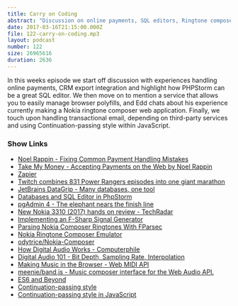 ```yaml
---
title: Carry on Coding
abstract: "Discussion on online payments, SQL editors, Ringtone composers and Continuation-passing style"
date: 2017-03-16T21:15:00.000Z
file: 122-carry-on-coding.mp3
layout: podcast
number: 122
size: 26965616
duration: 2636
---
```


In this weeks episode we start off discussion with experiences handling online payments, CRM export integration and highlight how PHPStorm can be a great SQL editor.
We then move on to mention a service that allows you to easily manage browser polyfills, and Edd chats about his experience currently making a Nokia ringtone composer web application.
Finally, we touch upon handling transactional email, depending on third-party services and using Continuation-passing style within JavaScript.

### Show Links

- [Noel Rappin - Fixing Common Payment Handling Mistakes](http://www.fullstackradio.com/58)
- [Take My Money - Accepting Payments on the Web by Noel Rappin](https://pragprog.com/book/nrwebpay/take-my-money)
- [Zapier](https://zapier.com/)
- [Twitch combines 831 Power Rangers episodes into one giant marathon](http://www.avclub.com/article/twitch-combines-831-power-rangers-episodes-one-gia-251999)
- [JetBrains DataGrip - Many databases, one tool](https://www.jetbrains.com/datagrip/)
- [Databases and SQL Editor in PhpStorm](https://confluence.jetbrains.com/display/PhpStorm/Databases+and+SQL+Editor+in+PhpStorm)
- [pgAdmin 4 - The elephant nears the finish line](http://pgsnake.blogspot.co.uk/2016/04/pgadmin-4-elephant-nears-finish-line.html)
- [New Nokia 3310 (2017) hands on review - TechRadar](http://www.techradar.com/reviews/new-nokia-3310-2017-review)
- [Implementing an F-Sharp Signal Generator](http://withouttheloop.com/articles/2014-10-29-fsharp-signal-generator/)
- [Parsing Nokia Composer Ringtones With FParsec](http://withouttheloop.com/articles/2014-10-30-building-a-parser-with-fparsec/)
- [Nokia Ringtone Composer Emulator](http://withouttheloop.com/articles/2015-10-28-nokia-composer/)
- [odytrice/Nokia-Composer](https://github.com/odytrice/Nokia-Composer)
- [How Digital Audio Works - Computerphile](https://www.youtube.com/watch?v=1RIA9U5oXro)
- [Digital Audio 101 - Bit Depth, Sampling Rate, Interpolation](https://www.youtube.com/watch?v=W2-FP7twy8s)
- [Making Music in the Browser - Web MIDI API](https://www.keithmcmillen.com/blog/making-music-in-the-browser-web-midi-api/)
- [meenie/band.js - Music composer interface for the Web Audio API.](https://github.com/meenie/band.js/)
- [ES6 and Beyond](https://github.com/getify/You-Dont-Know-JS/tree/master/es6%20%26%20beyond)
- [Continuation-passing style](https://en.wikipedia.org/wiki/Continuation-passing_style)
- [Continuation-passing style in JavaScript](http://matt.might.net/articles/by-example-continuation-passing-style/)
